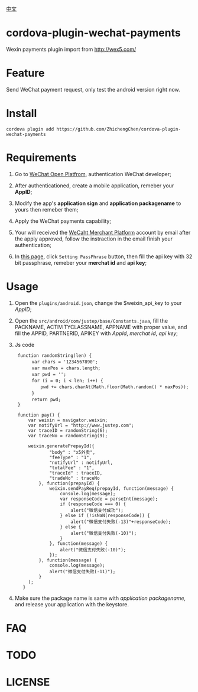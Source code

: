 [中文](README_zh.md)

# cordova-plugin-wechat-payments

Wexin payments plugin import from http://wex5.com/

# Feature

Send WeChat payment request, only test the android version right now.

# Install

`cordova plugin add https://github.com/ZhichengChen/cordova-plugin-wechat-payments`

# Requirements

1. Go to [WeChat Open Platfrom](https://open.weixin.qq.com), authentication WeChat developer;

2. After authenticationed, create a mobile application, remeber your **AppID**;

3. Modify the app's **application sign** and **application packagename** to yours then remeber them;

4. Apply the WeChat payments capability;

5. Your will received the [WeCaht Merchant Platform](https://pay.weixin.qq.com) account by email after the apply approved, follow the instraction in the email finish your authentication;

6. In [this page](https://pay.weixin.qq.com/index.php/core/cert/api_cert), click `Setting PassPhrase` button, then fill the api key with 32 bit passphrase, remeber your **merchat id** and **api key**;

# Usage

1. Open the `plugins/android.json`, change the $weixin_api_key to your *AppID*;

2. Open the `src/android/com/justep/base/Constants.java`, fill the PACKNAME, ACTIVITYCLASSNAME, APPNAME with proper value, and fill the APPID, PARTNERID, APIKEY with *AppId*, *merchat id*, *api key*;

3. Js code

        function randomString(len) {
          　　var chars = '1234567890';
          　　var maxPos = chars.length;
          　　var pwd = '';
          　　for (i = 0; i < len; i++) {
          　　　　pwd += chars.charAt(Math.floor(Math.random() * maxPos));
          　　}
          　　return pwd;
        }  
        
        function pay() {
            var weixin = navigator.weixin;
            var notifyUrl = "http://www.justep.com";
            var traceID = randomString(6);
            var traceNo = randomString(9);
        
            weixin.generatePrepayId({
                    "body" : "x5外卖",
                    "feeType" : "1",
                    "notifyUrl" : notifyUrl,
                    "totalFee" : "1",
                    "traceId" : traceID,
                    "tradeNo" : traceNo
                }, function(prepayId) {
                    weixin.sendPayReq(prepayId, function(message) {
                        console.log(message);
                        var responseCode = parseInt(message);
                        if (responseCode === 0) {
                            alert("微信支付成功");
                        } else if (!isNaN(responseCode)) {
                            alert("微信支付失败(-13)"+responseCode);
                        } else {
                            alert("微信支付失败(-10)");
                        }
                    }, function(message) {
                        alert("微信支付失败(-10)");
                    });
                }, function(message) {
                    console.log(message);
                    alert("微信支付失败(-11)");
                }
            );
          }

4. Make sure the package name is same with *application packagename*, and release your application with the keystore.

 # FAQ

 # TODO

 # LICENSE
